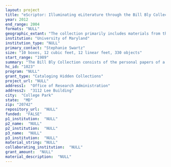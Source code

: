 ```yaml
--- 
layout: project 
title: "eScriptor: Illuminating eLiterature through the Bill Bly Collection"
year: 2012
end_range: 2004
formats: "NULL"
geographic_extant: "The collection primarily includes materials from the author's home state of New York in the United States."
institution: "University of Maryland"
institution_type: "NULL"
primary_contact: "Stephanie Swartz"
size: "10 boxes, 12 cubic feet, 12 linear feet, 330 objects"
start_range: "1989"
summary: "The Bill Bly Collection consists of the personal papers of a living author associated with the electronic literature movement, i.e. literary experimentation that seeks to produce fiction and poetry that can be accessed and appreciated only in a digital environment. The materials include computer hardware, software in the form of CD-ROMs and 3.5\" floppy diskettes, books and technical manuals, personal notes, and conference proceedings. The collection includes three computers: a Macintosh SE/30, a Macintosh PowerBook 520, and a iBook. The software in the collection includes hypertext authoring tools, Macintosh OS software, an extensive library of hypertext fiction, born-digital materials on floppy diskette, a computer game (Myst) and productivity software. The collection includes a wide range of technical manuals, including guides to using hypercard, OS manuals, and instructional books on visual editing software. It also includes books on the theory and practice of hypertext, and on the writing of hypertext fiction specifically. Many of the personal notes in the collection are stored digitally on 3.5\" floppy diskettes and on an 4 gigabyte USB flash drive. There are also extensive notes written on conference proceedings for early hypertext fiction conferences, with the proceedings themselves being a valuable part of the collection."
hc_id: "1023"
program: "NULL"
grant_type: "Cataloging Hidden Collections"
project_url: "NULL"
address1:  "Office of Research Administration"
address2:  "3112 Lee Building"
city:  "College Park"
state:  "MD"
zip: "20742"
repository_url:  "NULL"
funded:  "FALSE"
p1_institution:  "NULL"
p2_name:  "NULL"
p2_institution:  "NULL"
p3_name:  "NULL"
p3_institution:  "NULL"
material_string: "NULL"
collaborating_institution:  "NULL"
grant_amount:  "NULL"
material_description:  "NULL"
---
```

